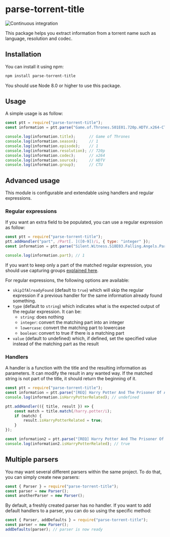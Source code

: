 # parse-torrent-title

![Continuous integration](https://github.com/clement-escolano/parse-torrent-title/workflows/Continuous%20integration/badge.svg)

This package helps you extract information from a torrent name such as language, resolution and codec.

## Installation

You can install it using npm: 
```bash
npm install parse-torrent-title
```
You should use Node 8.0 or higher to use this package.

## Usage

A simple usage is as follow:
```javascript
const ptt = require("parse-torrent-title");
const information = ptt.parse("Game.of.Thrones.S01E01.720p.HDTV.x264-CTU");

console.log(information.title);      // Game of Thrones
console.log(information.season);     // 1
console.log(information.episode);    // 1
console.log(information.resolution); // 720p
console.log(information.codec);      // x264
console.log(information.source);     // HDTV 
console.log(information.group);      // CTU
```

## Advanced usage

This module is configurable and extendable using handlers and regular expressions.

### Regular expressions

If you want an extra field to be populated, you can use a regular expression as follow:

```javascript
const ptt = require("parse-torrent-title");
ptt.addHandler("part", /Part[. ]([0-9])/i, { type: "integer" });
const information = ptt.parse("Silent.Witness.S18E03.Falling.Angels.Part.1.720p.HDTV.x264-FTP");

console.log(information.part); // 1
```

If you want to keep only a part of the matched regular expression, you should use capturing groups
[explained here](https://developer.mozilla.org/en-US/docs/Web/JavaScript/Reference/Global_Objects/RegExp). 

For regular expressions, the following options are available:

* `skipIfAlreadyFound` (default to `true`) which will skip the regular expression if a previous handler for the same
information already found something.
* `type` (default to `string`) which indicates what is the expected output of the regular expression.
It can be:
  * `string`: does nothing
  * `integer`: convert the matching part into an integer
  * `lowercase`: convert the matching part to lowercase
  * `boolean`: convert to true if there is a matching part
* `value` (default to undefined) which, if defined, set the specified value instead of the matching part as the result

### Handlers

A handler is a function with the title and the resulting information as parameters.
It can modify the result in any wanted way.
If the matched string is not part of the title, it should return the beginning of it.

```javascript
const ptt = require("parse-torrent-title");
const information = ptt.parse("[REQ] Harry Potter And The Prisoner Of Azkaban 2004 1080p BluRay DTS x264-hV");
console.log(information.isHarryPotterRelated); // undefined

ptt.addHandler(({ title, result }) => {
    const match = title.match(/harry.potter/i);
    if (match) {
        result.isHarryPotterRelated = true;
    }
});

const information2 = ptt.parse("[REQ] Harry Potter And The Prisoner Of Azkaban 2004 1080p BluRay DTS x264-hV");
console.log(information2.isHarryPotterRelated); // true
```

## Multiple parsers

You may want several different parsers within the same project.
To do that, you can simply create new parsers:
```javascript
const { Parser } = require("parse-torrent-title");
const parser = new Parser();
const anotherParser = new Parser();
```

By default, a freshly created parser has no handler.
If you want to add default handlers to a parser, you can do so using the specific method:
```javascript
const { Parser, addDefaults } = require("parse-torrent-title");
const parser = new Parser();
addDefaults(parser); // parser is now ready
```

